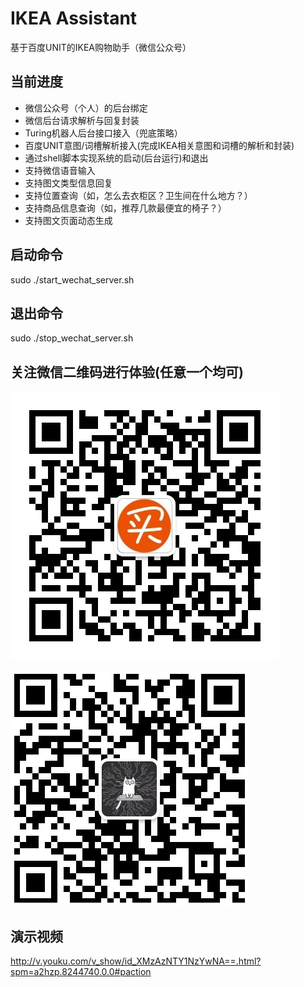 # IKEA Assistant
基于百度UNIT的IKEA购物助手（微信公众号）
## 当前进度
* 微信公众号（个人）的后台绑定
* 微信后台请求解析与回复封装
* Turing机器人后台接口接入（兜底策略）
* 百度UNIT意图/词槽解析接入(完成IKEA相关意图和词槽的解析和封装) 
* 通过shell脚本实现系统的启动(后台运行)和退出
* 支持微信语音输入
* 支持图文类型信息回复
* 支持位置查询（如，怎么去衣柜区？卫生间在什么地方？）
* 支持商品信息查询（如，推荐几款最便宜的椅子？）
* 支持图文页面动态生成
## 启动命令
  sudo ./start_wechat_server.sh
## 退出命令
  sudo ./stop_wechat_server.sh
## 关注微信二维码进行体验(任意一个均可)

![](./static/github/Wechat_Pan.png)

![](./static/github/MyAI_Wechat_QRC.png)

## 演示视频
<http://v.youku.com/v_show/id_XMzAzNTY1NzYwNA==.html?spm=a2hzp.8244740.0.0#paction>
